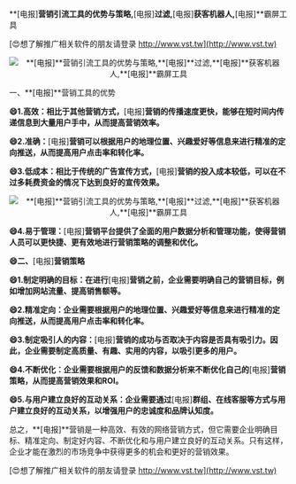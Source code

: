 **[电报]**营销引流工具的优势与策略,**[电报]**过滤,**[电报]**获客机器人,**[电报]**霸屏工具

[😍想了解推广相关软件的朋友请登录 http://www.vst.tw](http://www.vst.tw)

 <center><img src="https://vst.tw/MP4/tuiguang/png/5.png" alt="**[电报]**营销引流工具的优势与策略,**[电报]**过滤,**[电报]**获客机器人,**[电报]**霸屏工具"></center>

一、**[电报]**营销工具的优势

**😄1.高效：相比于其他营销方式，**[电报]**营销的传播速度更快，能够在短时间内传递信息到大量用户手中，从而提高营销效率。**

**😄2.准确：**[电报]**营销可以根据用户的地理位置、兴趣爱好等信息来进行精准的定向推送，从而提高用户点击率和转化率。**

**😄3.低成本：相比于传统的广告宣传方式，**[电报]**营销的投入成本较低，可以在不过多耗费资金的情况下达到良好的宣传效果。**

 <center><img src="https://vst.tw/MP4/tuiguang/png/6.png" alt="**[电报]**营销引流工具的优势与策略,**[电报]**过滤,**[电报]**获客机器人,**[电报]**霸屏工具"></center>

**😄4.易于管理：**[电报]**营销平台提供了全面的用户数据分析和管理功能，使得营销人员可以更快捷、更有效地进行营销策略的调整和优化。**

**😄二、**[电报]**营销策略**

**😄1.制定明确的目标：在进行**[电报]**营销之前，企业需要明确自己的营销目标，例如增加网站流量、提高销售额等。**

**😄2.精准定向：企业需要根据用户的地理位置、兴趣爱好等信息来进行精准的定向推送，从而提高用户点击率和转化率。**

**😄3.制定吸引人的内容：**[电报]**营销的成功与否取决于内容是否具有吸引力。因此，企业需要制定高质量、有趣、实用的内容，以吸引更多的用户。**

**😄4.不断优化：企业需要根据用户的反馈和数据分析来不断优化自己的**[电报]**营销策略，从而提高营销效果和ROI。**

**😄5.与用户建立良好的互动关系：企业需要通过**[电报]**群组、在线客服等方式与用户建立良好的互动关系，以增强用户的忠诚度和品牌认知度。**

总之，**[电报]**营销是一种高效、有效的网络营销方式，但它需要企业明确目标、精准定向、制定好内容、不断优化和与用户建立良好的互动关系。只有这样，企业才能在激烈的市场竞争中获得更多的机会和更好的营销效果。

[😍想了解推广相关软件的朋友请登录 http://www.vst.tw](http://www.vst.tw)



